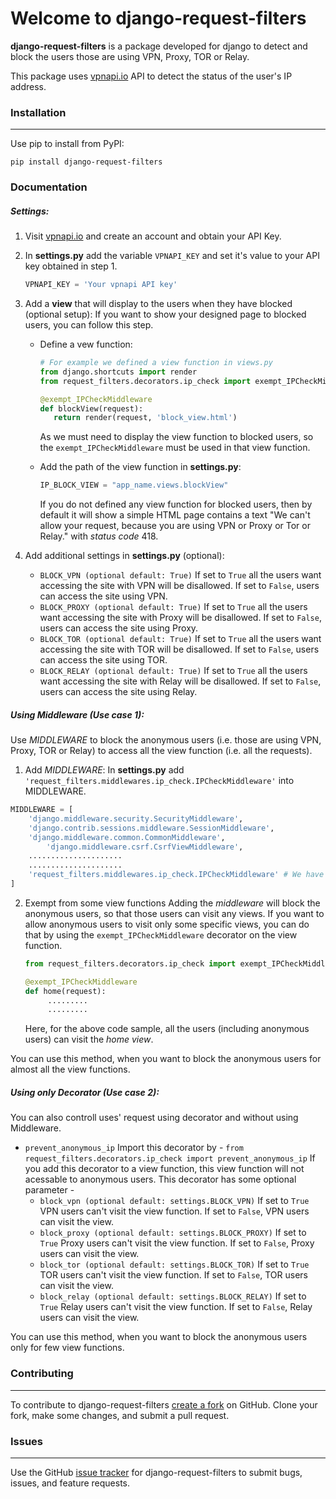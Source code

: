 # Welcome to django-request-filters

**django-request-filters** is a package developed for django to detect and block the users those are using VPN, Proxy, TOR or Relay.

This package uses [vpnapi.io](https://vpnapi.io/) API to detect the status of the user's IP address.

### **Installation**

---

Use pip to install from PyPI:

   `pip install django-request-filters`

### **Documentation**

##### Settings:

1. Visit [vpnapi.io](https://vpnapi.io/) and create an account and obtain your API Key.
2. In **settings.py** add the variable `VPNAPI_KEY` and set it's value to your API key obtained in step 1.

   ```python
   VPNAPI_KEY = 'Your vpnapi API key'
   ```
3. Add a **view** that will display to the users when they have blocked (optional setup):
   If you want to show your designed page to blocked users, you can follow this step.

   * Define a vew function:

     ```python
     # For example we defined a view function in views.py
     from django.shortcuts import render
     from request_filters.decorators.ip_check import exempt_IPCheckMiddleware

     @exempt_IPCheckMiddleware
     def blockView(request):
        return render(request, 'block_view.html')
     ```

     As we must need to display the view function to blocked users, so the `exempt_IPCheckMiddleware` must be used in that view function.
   * Add the path of the view function in **settings.py**:

     ```python
     IP_BLOCK_VIEW = "app_name.views.blockView"
     ```

     If you do not defined any view function for blocked users, then by default it will show a simple HTML page contains a text "We can't allow your request, because you are using VPN or Proxy or Tor or Relay." with *status code* 418.
4. Add additional settings in **settings.py** (optional):

   * `BLOCK_VPN (optional default: True)`
     If set to `True` all the users want accessing the site with VPN will be disallowed.
     If set to `False`, users can access the site using VPN.
   * `BLOCK_PROXY (optional default: True)`
     If set to `True` all the users want accessing the site with Proxy will be disallowed.
     If set to `False`, users can access the site using Proxy.
   * `BLOCK_TOR (optional default: True)`
     If set to `True` all the users want accessing the site with TOR will be disallowed.
     If set to `False`, users can access the site using TOR.
   * `BLOCK_RELAY (optional default: True)`
     If set to `True` all the users want accessing the site with Relay will be disallowed.
     If set to `False`, users can access the site using Relay.

##### Using Middleware (Use case 1):

Use *MIDDLEWARE*  to block the anonymous users (i.e. those are using VPN, Proxy, TOR or Relay) to access all the view function (i.e. all the requests).

1. Add *MIDDLEWARE*:
   In **settings.py** add `'request_filters.middlewares.ip_check.IPCheckMiddleware'` into MIDDLEWARE.

```python
MIDDLEWARE = [
	'django.middleware.security.SecurityMiddleware',
	'django.contrib.sessions.middleware.SessionMiddleware',
	'django.middleware.common.CommonMiddleware',
    	'django.middleware.csrf.CsrfViewMiddleware',
	.....................
	.....................
	'request_filters.middlewares.ip_check.IPCheckMiddleware' # We have added this new middleware
]
```

2. Exempt from some view functions
   Adding the *middleware* will block the anonymous users, so that those users can visit any views.
   If you want to allow anonymous users to visit only some specific views, you can do that by using the `exempt_IPCheckMiddleware` decorator on the view function.

   ```python
   from request_filters.decorators.ip_check import exempt_IPCheckMiddleware

   @exempt_IPCheckMiddleware
   def home(request):
        .........
        .........
   ```

   Here, for the above code sample, all the users (including anonymous users) can visit the *home view*.

You can use this method, when you want to block the anonymous users for almost all the view functions.

##### Using only Decorator (Use case 2):

You can also controll uses' request using decorator and without using Middleware.

* `prevent_anonymous_ip`
  Import this decorator by - `from request_filters.decorators.ip_check import prevent_anonymous_ip`
  If you add this decorator to a view function, this view function will not acessable to anonymous users.
  This decorator has some optional parameter -
  * `block_vpn (optional default: settings.BLOCK_VPN)`
    If set to `True` VPN users can't visit the view function.
    If set to `False`, VPN users can visit the view.
  * `block_proxy (optional default: settings.BLOCK_PROXY)`
    If set to `True` Proxy users can't visit the view function.
    If set to `False`, Proxy users can visit the view.
  * `block_tor (optional default: settings.BLOCK_TOR)`
    If set to `True` TOR users can't visit the view function.
    If set to `False`, TOR users can visit the view.
  * `block_relay (optional default: settings.BLOCK_RELAY)`
    If set to `True` Relay users can't visit the view function.
    If set to `False`, Relay users can visit the view.

You can use this method, when you want to block the anonymous users only for few view functions.

### **Contributing**

---

To contribute to django-request-filters [create a fork](https://github.com/Samiddha99/django-request-filters) on GitHub. Clone your fork, make some changes, and submit a pull request.

### **Issues**

---

Use the GitHub [issue tracker](https://github.com/Samiddha99/django-request-filters/issues) for django-request-filters to submit bugs, issues, and feature requests.
